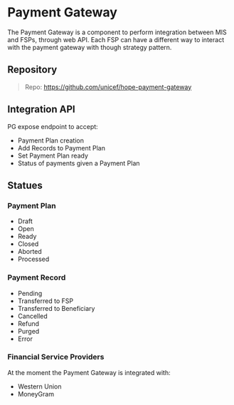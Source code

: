 # Payment Gateway

The Payment Gateway is a component to perform integration between MIS and FSPs, through web API.
Each FSP can have a different way to interact with the payment gateway with though strategy pattern.


## Repository

> Repo: <https://github.com/unicef/hope-payment-gateway>


## Integration API

PG expose endpoint to accept:

- Payment Plan creation
- Add Records to Payment Plan
- Set Payment Plan ready
- Status of payments given a Payment Plan


## Statues

### Payment Plan

- Draft
- Open
- Ready
- Closed
- Aborted
- Processed

### Payment Record

- Pending
- Transferred to FSP
- Transferred to Beneficiary
- Cancelled
- Refund
- Purged
- Error


### Financial Service Providers

At the moment the Payment Gateway is integrated with:

- Western Union
- MoneyGram
